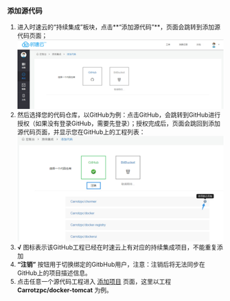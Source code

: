 ### 添加源代码
1. 进入时速云的“持续集成”板块，点击**“添加源代码”**，页面会跳转到添加源代码页面；
![listcoerepo](/images/ci/ci-listcoderepo.jpg)
2. 然后选择您的代码仓库，以GitHub为例：点击GitHub，会跳转到GitHub进行授权（如果没有登录GitHub，需要先登录）；授权完成后，页面会跳回到添加源代码页面，并显示您在GitHub上的工程列表：
![listcoderepo2](/images/ci/ci-listcoderepo2.jpg)
3. **√** 图标表示该GitHub工程已经在时速云上有对应的持续集成项目，不能重复添加
4. **“注销”** 按钮用于切换绑定的GitbHub用户，注意：注销后将无法同步在GitHub上的项目描述信息。
5. 点击任意一个源代码工程进入 [添加项目](project-fill.md) 页面，这里以工程 **Carrotzpc/docker-tomcat** 为例。
